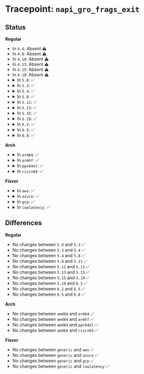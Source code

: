 # Tracepoint: <code>napi_gro_frags_exit</code>

## Status
<b>Regular</b>
<ul>
<li>
In <code>4.4</code>: Absent ⚠️
</li>
<li>
In <code>4.8</code>: Absent ⚠️
</li>
<li>
In <code>4.10</code>: Absent ⚠️
</li>
<li>
In <code>4.13</code>: Absent ⚠️
</li>
<li>
In <code>4.15</code>: Absent ⚠️
</li>
<li>
In <code>4.18</code>: Absent ⚠️
</li>
<li>
<details>
<summary>In <code>5.0</code>: ✅</summary>

Event:

```c
struct trace_event_raw_net_dev_rx_exit_template {
    struct trace_entry ent;
    int ret;
    char __data[0];
};
```
Function:

```c
void trace_event_raw_event_net_dev_rx_exit_template(void *__data, int ret);
```
</details>
</li>
<li>
<details>
<summary>In <code>5.3</code>: ✅</summary>

Event:

```c
struct trace_event_raw_net_dev_rx_exit_template {
    struct trace_entry ent;
    int ret;
    char __data[0];
};
```
Function:

```c
void trace_event_raw_event_net_dev_rx_exit_template(void *__data, int ret);
```
</details>
</li>
<li>
<details>
<summary>In <code>5.4</code>: ✅</summary>

Event:

```c
struct trace_event_raw_net_dev_rx_exit_template {
    struct trace_entry ent;
    int ret;
    char __data[0];
};
```
Function:

```c
void trace_event_raw_event_net_dev_rx_exit_template(void *__data, int ret);
```
</details>
</li>
<li>
<details>
<summary>In <code>5.8</code>: ✅</summary>

Event:

```c
struct trace_event_raw_net_dev_rx_exit_template {
    struct trace_entry ent;
    int ret;
    char __data[0];
};
```
Function:

```c
void trace_event_raw_event_net_dev_rx_exit_template(void *__data, int ret);
```
</details>
</li>
<li>
<details>
<summary>In <code>5.11</code>: ✅</summary>

Event:

```c
struct trace_event_raw_net_dev_rx_exit_template {
    struct trace_entry ent;
    int ret;
    char __data[0];
};
```
Function:

```c
void trace_event_raw_event_net_dev_rx_exit_template(void *__data, int ret);
```
</details>
</li>
<li>
<details>
<summary>In <code>5.13</code>: ✅</summary>

Event:

```c
struct trace_event_raw_net_dev_rx_exit_template {
    struct trace_entry ent;
    int ret;
    char __data[0];
};
```
Function:

```c
void trace_event_raw_event_net_dev_rx_exit_template(void *__data, int ret);
```
</details>
</li>
<li>
<details>
<summary>In <code>5.15</code>: ✅</summary>

Event:

```c
struct trace_event_raw_net_dev_rx_exit_template {
    struct trace_entry ent;
    int ret;
    char __data[0];
};
```
Function:

```c
void trace_event_raw_event_net_dev_rx_exit_template(void *__data, int ret);
```
</details>
</li>
<li>
<details>
<summary>In <code>5.19</code>: ✅</summary>

Event:

```c
struct trace_event_raw_net_dev_rx_exit_template {
    struct trace_entry ent;
    int ret;
    char __data[0];
};
```
Function:

```c
void trace_event_raw_event_net_dev_rx_exit_template(void *__data, int ret);
```
</details>
</li>
<li>
<details>
<summary>In <code>6.2</code>: ✅</summary>

Event:

```c
struct trace_event_raw_net_dev_rx_exit_template {
    struct trace_entry ent;
    int ret;
    char __data[0];
};
```
Function:

```c
void trace_event_raw_event_net_dev_rx_exit_template(void *__data, int ret);
```
</details>
</li>
<li>
<details>
<summary>In <code>6.5</code>: ✅</summary>

Event:

```c
struct trace_event_raw_net_dev_rx_exit_template {
    struct trace_entry ent;
    int ret;
    char __data[0];
};
```
Function:

```c
void trace_event_raw_event_net_dev_rx_exit_template(void *__data, int ret);
```
</details>
</li>
<li>
<details>
<summary>In <code>6.8</code>: ✅</summary>

Event:

```c
struct trace_event_raw_net_dev_rx_exit_template {
    struct trace_entry ent;
    int ret;
    char __data[0];
};
```
Function:

```c
void trace_event_raw_event_net_dev_rx_exit_template(void *__data, int ret);
```
</details>
</li>
</ul>
<b>Arch</b>
<ul>
<li>
<details>
<summary>In <code>arm64</code>: ✅</summary>

Event:

```c
struct trace_event_raw_net_dev_rx_exit_template {
    struct trace_entry ent;
    int ret;
    char __data[0];
};
```
Function:

```c
void trace_event_raw_event_net_dev_rx_exit_template(void *__data, int ret);
```
</details>
</li>
<li>
<details>
<summary>In <code>armhf</code>: ✅</summary>

Event:

```c
struct trace_event_raw_net_dev_rx_exit_template {
    struct trace_entry ent;
    int ret;
    char __data[0];
};
```
Function:

```c
void trace_event_raw_event_net_dev_rx_exit_template(void *__data, int ret);
```
</details>
</li>
<li>
<details>
<summary>In <code>ppc64el</code>: ✅</summary>

Event:

```c
struct trace_event_raw_net_dev_rx_exit_template {
    struct trace_entry ent;
    int ret;
    char __data[0];
};
```
Function:

```c
void trace_event_raw_event_net_dev_rx_exit_template(void *__data, int ret);
```
</details>
</li>
<li>
<details>
<summary>In <code>riscv64</code>: ✅</summary>

Event:

```c
struct trace_event_raw_net_dev_rx_exit_template {
    struct trace_entry ent;
    int ret;
    char __data[0];
};
```
Function:

```c
void trace_event_raw_event_net_dev_rx_exit_template(void *__data, int ret);
```
</details>
</li>
</ul>
<b>Flavor</b>
<ul>
<li>
<details>
<summary>In <code>aws</code>: ✅</summary>

Event:

```c
struct trace_event_raw_net_dev_rx_exit_template {
    struct trace_entry ent;
    int ret;
    char __data[0];
};
```
Function:

```c
void trace_event_raw_event_net_dev_rx_exit_template(void *__data, int ret);
```
</details>
</li>
<li>
<details>
<summary>In <code>azure</code>: ✅</summary>

Event:

```c
struct trace_event_raw_net_dev_rx_exit_template {
    struct trace_entry ent;
    int ret;
    char __data[0];
};
```
Function:

```c
void trace_event_raw_event_net_dev_rx_exit_template(void *__data, int ret);
```
</details>
</li>
<li>
<details>
<summary>In <code>gcp</code>: ✅</summary>

Event:

```c
struct trace_event_raw_net_dev_rx_exit_template {
    struct trace_entry ent;
    int ret;
    char __data[0];
};
```
Function:

```c
void trace_event_raw_event_net_dev_rx_exit_template(void *__data, int ret);
```
</details>
</li>
<li>
<details>
<summary>In <code>lowlatency</code>: ✅</summary>

Event:

```c
struct trace_event_raw_net_dev_rx_exit_template {
    struct trace_entry ent;
    int ret;
    char __data[0];
};
```
Function:

```c
void trace_event_raw_event_net_dev_rx_exit_template(void *__data, int ret);
```
</details>
</li>
</ul>

## Differences
<b>Regular</b>
<ul>
<li>
No changes between <code>5.0</code> and <code>5.3</code> ✅
</li>
<li>
No changes between <code>5.3</code> and <code>5.4</code> ✅
</li>
<li>
No changes between <code>5.4</code> and <code>5.8</code> ✅
</li>
<li>
No changes between <code>5.8</code> and <code>5.11</code> ✅
</li>
<li>
No changes between <code>5.11</code> and <code>5.13</code> ✅
</li>
<li>
No changes between <code>5.13</code> and <code>5.15</code> ✅
</li>
<li>
No changes between <code>5.15</code> and <code>5.19</code> ✅
</li>
<li>
No changes between <code>5.19</code> and <code>6.2</code> ✅
</li>
<li>
No changes between <code>6.2</code> and <code>6.5</code> ✅
</li>
<li>
No changes between <code>6.5</code> and <code>6.8</code> ✅
</li>
</ul>
<b>Arch</b>
<ul>
<li>
No changes between <code>amd64</code> and <code>arm64</code> ✅
</li>
<li>
No changes between <code>amd64</code> and <code>armhf</code> ✅
</li>
<li>
No changes between <code>amd64</code> and <code>ppc64el</code> ✅
</li>
<li>
No changes between <code>amd64</code> and <code>riscv64</code> ✅
</li>
</ul>
<b>Flavor</b>
<ul>
<li>
No changes between <code>generic</code> and <code>aws</code> ✅
</li>
<li>
No changes between <code>generic</code> and <code>azure</code> ✅
</li>
<li>
No changes between <code>generic</code> and <code>gcp</code> ✅
</li>
<li>
No changes between <code>generic</code> and <code>lowlatency</code> ✅
</li>
</ul>
